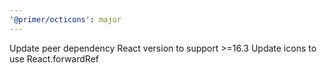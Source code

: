 ```yaml
---
'@primer/octicons': major
---
```


Update peer dependency React version to support >=16.3
Update icons to use React.forwardRef
